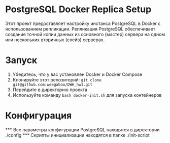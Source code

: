 # PostgreSQL Docker Replica Setup
Этот проект предоставляет настройку инстанса PostgreSQL в Docker с использованием репликации. Репликация PostgreSQL обеспечивает создание точной копии данных из основного (мастер) сервера на одном или нескольких вторичных (слейв) серверах.

# Запуск
1. Убедитесь, что у вас установлен Docker и Docker Compose
2. Клонируйте этот репозиторий: `git clone git@github.com:weegaboo/DWH_hw1.git`
3. Перейдите в директорию проекта
4. Используйте команду `bash docker-init.sh` для запуска контейнеров

# Конфигурация
*** Все параметры конфигурации PostgreSQL находятся в директории ./config
*** Скрипты инициализации находятся в папке ./init-script
